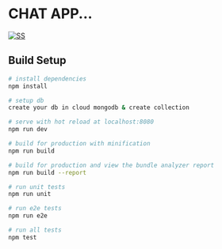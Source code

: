 # CHAT APP...

[![SS](https://user-images.githubusercontent.com/39787908/226221502-362aca14-f454-49f7-9f5a-3aec9684ddbc.png)](#)

## Build Setup

``` bash
# install dependencies
npm install

# setup db
create your db in cloud mongodb & create collection

# serve with hot reload at localhost:8080
npm run dev

# build for production with minification
npm run build

# build for production and view the bundle analyzer report
npm run build --report

# run unit tests
npm run unit

# run e2e tests
npm run e2e

# run all tests
npm test
```

